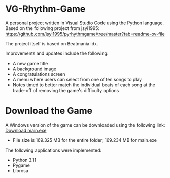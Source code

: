 # VG-Rhythm-Game
A personal project written in Visual Studio Code using the Python language. Based on the following project from jsyi1995: https://github.com/jsyi1995/pyrhythmgame/tree/master?tab=readme-ov-file 

The project itself is based on Beatmania idx. 

Improvements and updates include the following:
* A new game title
* A background image
* A congratulations screen
* A menu where users can select from one of ten songs to play
* Notes timed to better match the individual beats of each song at the trade-off of removing the game's difficulty options


# Download the Game
A Windows version of the game can be downloaded using the following link:
[Download main.exe]([https://1drv.ms/u/c/0bd01f296bdf94e4/Edjo6mavp99EjTRRBFu1skEBGaK3VLD35X1RRaJnPZZTEg?e=saWzIS])

* File size is 169.325 MB for the entire folder; 169.234 MB for main.exe


The following applications were implemented:
* Python 3.11
* Pygame
* Librosa


